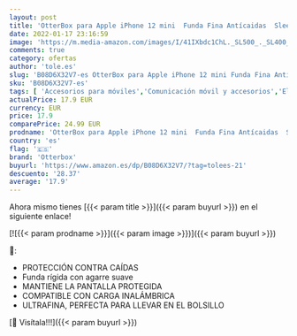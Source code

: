 ```yaml
---
layout: post
title: 'OtterBox para Apple iPhone 12 mini  Funda Fina Antícaidas  Sleek Case  Transparente - Sin Caja Retail'
date: 2022-01-17 23:16:59
image: 'https://m.media-amazon.com/images/I/41IXbdc1ChL._SL500_._SL400_.jpg'
comments: true
category: ofertas
author: 'tole.es'
slug: 'B08D6X32V7-es OtterBox para Apple iPhone 12 mini Funda Fina Antícaidas...'
sku: 'B08D6X32V7-es'
tags: [ 'Accesorios para móviles','Comunicación móvil y accesorios','Electrónica','Fundas y carcasas para teléfonos móviles','apple','iphone','otterbox', ]
actualPrice: 17.9 EUR
currency: EUR
price: 17.9
comparePrice: 24.99 EUR
prodname: 'OtterBox para Apple iPhone 12 mini  Funda Fina Antícaidas  Sleek Case  Transparente - Sin Caja Retail'
country: 'es'
flag: '🇪🇸'
brand: 'Otterbox'
buyurl: 'https://www.amazon.es/dp/B08D6X32V7/?tag=tolees-21'
descuento: '28.37'
average: '17.9'
---
```


Ahora mismo tienes [{{< param title >}}]({{< param buyurl >}}) en el siguiente enlace!

[![{{< param prodname >}}]({{< param image >}})]({{< param buyurl >}})

🔎:

- PROTECCIÓN CONTRA CAÍDAS
- Funda rígida con agarre suave
- MANTIENE LA PANTALLA PROTEGIDA
- COMPATIBLE CON CARGA INALÁMBRICA
- ULTRAFINA, PERFECTA PARA LLEVAR EN EL BOLSILLO

[🛒 Visítala!!!]({{< param buyurl >}})
